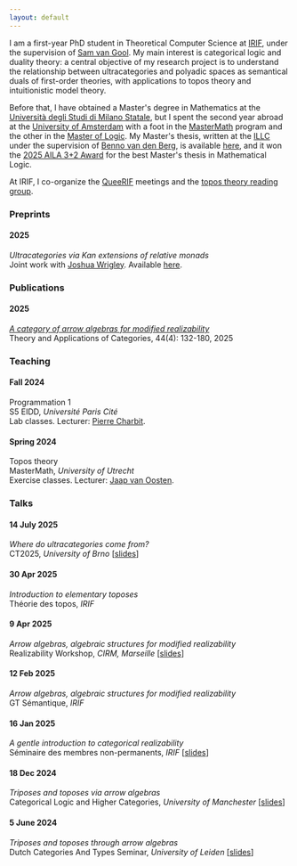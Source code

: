```yaml
---
layout: default
---
```


I am a first-year PhD student in Theoretical Computer Science at <a href="https://www.irif.fr">IRIF</a>, under the supervision of <a href="https://samvangool.net">Sam van Gool</a>. My main interest is categorical logic and duality theory: a central objective of my research project is to understand the relationship between ultracategories and polyadic spaces as semantical duals of first-order theories, with applications to topos theory and intuitionistic model theory. 

Before that, I have obtained a Master's degree in Mathematics at the <a href="https://www.unimi.it/">Università degli Studi di Milano Statale</a>, but I spent the second year abroad at the <a href="https://www.uva.nl/en">University of Amsterdam</a> with a foot in the <a href="https://elo.mastermath.nl">MasterMath</a> program and the other in the <a href ="https://msclogic.illc.uva.nl">Master of Logic</a>. My Master's thesis, written at the <a href = "https://www.illc.uva.nl">ILLC</a> under the supervision of <a href="https://staff.fnwi.uva.nl/b.vandenberg3/">Benno van den Berg</a>, is available <a href="files/master-thesis.pdf">here</a>, and it won the <a href="https://www.ailalogica.it/2025/06/13/vincitori-premio-32-edizione-2025/">2025 AILA 3+2 Award</a> for the best Master's thesis in Mathematical Logic.

At IRIF, I co-organize the <a href="https://www.irif.fr/portraits/queerif">QueeRIF</a> meetings and the <a href="https://www.irif.fr/seminaires/topos/index">topos theory reading group</a>.

<h3>Preprints</h3>

<div class="timeline">
   <div class="timeline-year">
      <h4 class="year">2025</h4>
      <div class="timeline-events">
        <div class="timeline-item">
          <p><i>Ultracategories via Kan extensions of relative monads</i> <br>Joint work with <a href="https://jlwrigley.github.io">Joshua Wrigley</a>. Available <a href="https://arxiv.org/abs/2506.09788">here</a>. </p>
        </div>
      </div>
    </div>
</div>

<h3>Publications</h3>

<div class="timeline">
   <div class="timeline-year">
      <h4 class="year">2025</h4>
      <div class="timeline-events">
        <div class="timeline-item">
          <p><i><a href="http://www.tac.mta.ca/tac/volumes/44/4/44-04abs.html">A category of arrow algebras for modified realizability</a></i> <br> Theory and Applications of Categories, 44(4): 132-180, 2025 </p>
        </div>
      </div>
    </div>
</div>


<!--
<h3>Preprints</h3>

<div class="timeline">
   <div class="timeline-year">
      <h4 class="year">2024</h4>
      <div class="timeline-events">
        <div class="timeline-item">
          <p><i>A category of arrow algebras for modified realizability</i> <br> Available <a href="https://arxiv.org/abs/2407.02836">here</a>. </p>
        </div>
      </div>
    </div>
</div>
-->


<h3>Teaching</h3>

<div class="timeline">
   <div class="timeline-year">
       <h4 class="year">Fall 2024</h4>
         <div class="timeline-events">
           <div class="timeline-item">
             <p>Programmation 1<br>S5 EIDD, <i>Université Paris Cité</i> <br>Lab classes. Lecturer: <a href="https://www.irif.fr/~charbit/">Pierre Charbit</a>. </p>
           </div>
         </div>
   </div>
   <div class="timeline-year">
    <h4 class="year">Spring 2024</h4>
      <div class="timeline-events">
        <div class="timeline-item">
          <p> Topos theory <br>MasterMath, <i>University of Utrecht</i> <br> Exercise classes. Lecturer: <a href="https://webspace.science.uu.nl/~ooste110/">Jaap van Oosten</a>. </p>
        </div>
      </div>
    </div>
</div>


<h3>Talks</h3>

<div class="timeline">
   <div class="timeline-year">
      <h4 class="year">14 July 2025</h4>
         <div class="timeline-events">
           <div class="timeline-item">
              <p> <i>Where do ultracategories come from?</i> <br>CT2025, <i>University of Brno</i> [<a href="files/slides/ct2025.pdf">slides</a>] </p>
           </div>
         </div>
   </div>
   <div class="timeline-year">
      <h4 class="year">30 Apr 2025</h4>
         <div class="timeline-events">
           <div class="timeline-item">
              <p> <i>Introduction to elementary toposes</i> <br>Théorie des topos, <i>IRIF</i> </p>
           </div>
         </div>
   </div>
   <div class="timeline-year">
      <h4 class="year">9 Apr 2025</h4>
         <div class="timeline-events">
           <div class="timeline-item">
              <p> <i>Arrow algebras, algebraic structures for modified realizability</i> <br>Realizability Workshop, <i>CIRM, Marseille</i> [<a href="files/slides/Realizability_Marseille_2025.pdf">slides</a>] </p>
           </div>
         </div>
   </div>
      <div class="timeline-year">
      <h4 class="year">12 Feb 2025</h4>
         <div class="timeline-events">
           <div class="timeline-item">
              <p> <i>Arrow algebras, algebraic structures for modified realizability</i> <br>GT Sémantique, <i>IRIF</i> </p>
           </div>
         </div>
   </div>
   <div class="timeline-year">
      <h4 class="year">16 Jan 2025</h4>
         <div class="timeline-events">
           <div class="timeline-item">
             <p> <i>A gentle introduction to categorical realizability</i> <br>Séminaire des membres non-permanents, <i>IRIF</i> [<a href="files/slides/Nonperm-01-2025.pdf">slides</a>] </p>
           </div>
         </div>
   </div>
   <div class="timeline-year">
      <h4 class="year">18 Dec 2024</h4>
         <div class="timeline-events">
           <div class="timeline-item">
             <p> <i>Triposes and toposes via arrow algebras</i> <br>Categorical Logic and Higher Categories, <i>University of Manchester</i> [<a href="files/slides/CLHC_2024-handout.pdf">slides</a>] </p>
           </div>
         </div>
   </div>
   <div class="timeline-year">
       <h4 class="year">5 June 2024</h4>
         <div class="timeline-events">
           <div class="timeline-item">
             <p> <i>Triposes and toposes through arrow algebras</i> <br>Dutch Categories And Types Seminar, <i>University of Leiden</i> [<a href="files/slides/triposes-and-toposes-DutchCATs.pdf">slides</a>] </p>
           </div>
         </div>
   </div>
</div> 
